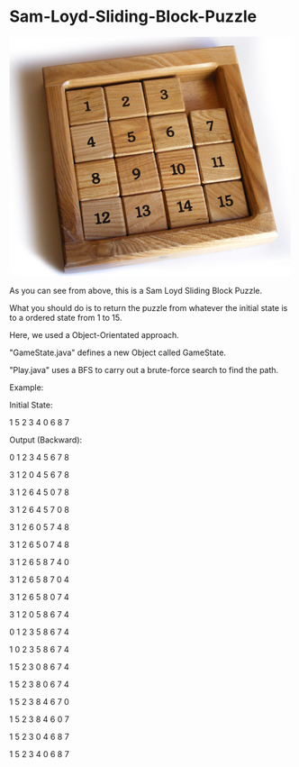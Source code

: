 # Sam-Loyd-Sliding-Block-Puzzle

![alt text](https://github.com/jiahaoyuan/Sam-Loyd-Sliding-Block-Puzzle/blob/master/project%201/Sam%20Loyd%20Sliding%20Block%20Puzzle.jpg)

As you can see from above, this is a Sam Loyd Sliding Block Puzzle.

What you should do is to return the puzzle from whatever the initial state is to a ordered state from 1 to 15.

Here, we used a Object-Orientated approach.

"GameState.java" defines a new Object called GameState.

"Play.java" uses a BFS to carry out a brute-force search to find the path.

Example:

Initial State: 

1 5 2
3 4 0
6 8 7

Output (Backward): 

 0 1 2
 3 4 5
 6 7 8

 3 1 2
 0 4 5
 6 7 8

 3 1 2
 6 4 5
 0 7 8

 3 1 2
 6 4 5
 7 0 8

 3 1 2
 6 0 5
 7 4 8

 3 1 2
 6 5 0
 7 4 8

 3 1 2
 6 5 8
 7 4 0

 3 1 2
 6 5 8
 7 0 4

 3 1 2
 6 5 8
 0 7 4

 3 1 2
 0 5 8
 6 7 4

 0 1 2
 3 5 8
 6 7 4

 1 0 2
 3 5 8
 6 7 4

 1 5 2
 3 0 8
 6 7 4

 1 5 2
 3 8 0
 6 7 4

 1 5 2
 3 8 4
 6 7 0

 1 5 2
 3 8 4
 6 0 7

 1 5 2
 3 0 4
 6 8 7

 1 5 2
 3 4 0
 6 8 7
